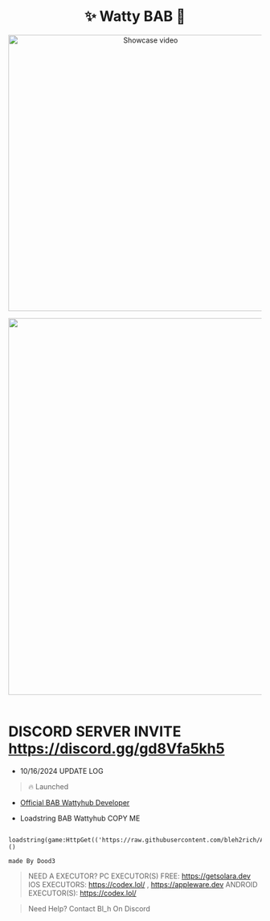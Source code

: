 <h1 align="center">✨ Watty BAB 🎉</h1> 
<p align="center">
    <a href="https://www.youtube.com/watch?v=4xk7mR1x62U" target="_blank">
        <img src="https://i.imgur.com/JH12YPB_d.webp?maxwidth=760&fidelity=grand" width="550" alt="Showcase video" title="Showcase video">
    </a>
</p>
<p align= "center"> <kbd> <img  src="https://i.imgur.com/OaMe3dl.gif"width="750"> </kbd><br><br>

# DISCORD SERVER INVITE https://discord.gg/gd8Vfa5kh5
    

- 10/16/2024 UPDATE LOG
  
> 🔥 Launched

- <a href="https://www.youtube.com/@PrestigedDev">Official BAB Wattyhub Developer</a>

- Loadstring BAB Wattyhub COPY ME
```
 loadstring(game:HttpGet(('https://raw.githubusercontent.com/bleh2rich/ATN/refs/heads/main/ATNWattyHub.lua'),true))()
```



``` made By Dood3 ```

> NEED A EXECUTOR?
> PC EXECUTOR(S) FREE: https://getsolara.dev
> IOS EXECUTORS: https://codex.lol/ , https://appleware.dev
> ANDROID EXECUTOR(S): https://codex.lol/

> Need Help? Contact Bl_h On Discord
